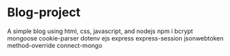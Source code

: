 # Blog-project

A simple blog using html, css, javascript, and nodejs
npm i bcrypt mongoose cookie-parser dotenv ejs express express-session jsonwebtoken method-override connect-mongo
